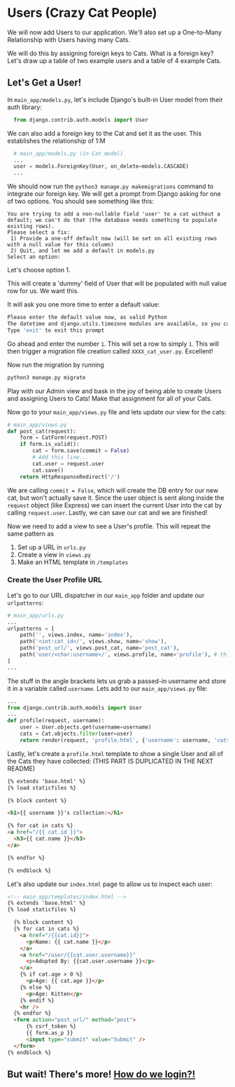 # Users (Crazy Cat People)

We will now add Users to our application. We'll also set up a One-to-Many Relationship with Users having many Cats.

We will do this by assigning foreign keys to Cats. What is a foreign key? Let's draw up a table of two example users and a table of 4 example Cats.

## Let's Get a User!

In `main_app/models.py`, let's include Django's built-in User model from their auth library:

```python
  from django.contrib.auth.models import User
```

We can also add a foreign key to the Cat and set it as the user. This establishes the relationship of 1:M

```python
  # main_app/models.py (in Cat model)
  ...
  user = models.ForeignKey(User, on_delete=models.CASCADE)
  ...
```

We should now run the `python3 manage.py makemigrations` command to integrate our foreign key. We will get a prompt from Django asking for one of two options. You should see something like this:

```
You are trying to add a non-nullable field 'user' to a cat without a default; we can't do that (the database needs something to populate existing rows).
Please select a fix:
 1) Provide a one-off default now (will be set on all existing rows with a null value for this column)
 2) Quit, and let me add a default in models.py
Select an option:
```

Let's choose option 1.

This will create a 'dummy' field of User that will be populated with null value row for us. We want this.

It will ask you one more time to enter a default value:

```bash
Please enter the default value now, as valid Python
The datetime and django.utils.timezone modules are available, so you can do e.g. timezone.now
Type 'exit' to exit this prompt
```

Go ahead and enter the number `1`. This will set a row to simply `1`. This will then trigger a migration file creation called `XXXX_cat_user.py`. Excellent!

Now run the migration by running

```bash
python3 manage.py migrate
```

Play with our Admin view and bask in the joy of being able to create Users and assigning Users to Cats! Make that assignment for all of your Cats.

Now go to your `main_app/views.py` file and lets update our view for the cats:

```python
# main_app/views.py
def post_cat(request):
    form = CatForm(request.POST)
    if form.is_valid():
        cat = form.save(commit = False)
        # Add this line...
        cat.user = request.user
        cat.save()
    return HttpResponseRedirect('/')
```

We are calling `commit = False`, which will create the DB entry for our new cat, but won't actually save it. Since the user object is sent along inside the `request` object (like Express) we can insert the current User into the cat by calling `request.user`. Lastly, we can save our cat and we are finished!

Now we need to add a view to see a User's profile. This will repeat the same pattern as

1. Set up a URL in `urls.py`
2. Create a view in `views.py`
3. Make an HTML template in `/templates`

### Create the User Profile URL

Let's go to our URL dispatcher in our `main_app` folder and update our `urlpatterns`:

```python
# main_app/urls.py
...
urlpatterns = [
    path('', views.index, name='index'),
    path('<int:cat_id>/', views.show, name='show'),
    path('post_url/', views.post_cat, name='post_cat'),
    path('user/<char:username>/', views.profile, name='profile'), # this line is new
]
...
```

The stuff in the angle brackets lets us grab a passed-in username and store it in a variable called `username`.  Lets add to our `main_app/views.py` file:

```python
...
from django.contrib.auth.models import User
...
def profile(request, username):
    user = User.objects.get(username=username)
    cats = Cat.objects.filter(user=user)
    return render(request, 'profile.html', {'username': username, 'cats': cats})
```

Lastly, let's create a `profile.html` template to show a single User and all of the Cats they have collected:
(THIS PART IS DUPLICATED IN THE NEXT README)

```html
{% extends 'base.html' %}
{% load staticfiles %}

{% block content %}

<h1>{{ username }}'s collection:</h1>

{% for cat in cats %}
<a href="/{{ cat.id }}">
  <h3>{{ cat.name }}</h3>
</a>

{% endfor %}

{% endblock %}
```

Let's also update our `index.html` page to allow us to inspect each user:

```html
<!-- main_app/templates/index.html -->
{% extends 'base.html' %}
{% load staticfiles %}

  {% block content %}
  {% for cat in cats %}
    <a href="/{{cat.id}}">
      <p>Name: {{ cat.name }}</p>
    </a>
    <a href="/user/{{cat.user.username}}"
      <p>Adopted By: {{cat.user.username }}</p>
    </a>
    {% if cat.age > 0 %}
      <p>Age: {{ cat.age }}</p>
    {% else %}
      <p>Age: Kitten</p>
    {% endif %}
    <hr />
  {% endfor %}
  <form action="post_url/" method="post">
      {% csrf_token %}
      {{ form.as_p }}
      <input type="submit" value="Submit" />
  </form>
{% endblock %}
```
## But wait! There's more! [How do we login?!](https://github.com/sixhops/catcollectr-lesson/blob/master/README4.md)

